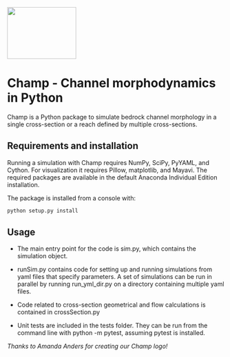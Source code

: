 <img src="https://github.com/CovingtonResearchGroup/CO2-speleogenesis/blob/spim/img/champ3.png" width="160" height="120">

# Champ - Channel morphodynamics in Python

Champ is a Python package to simulate bedrock channel morphology in a single cross-section or a reach defined by multiple cross-sections.

## Requirements and installation
Running a simulation with Champ requires NumPy, SciPy, PyYAML, and Cython. For visualization it requires Pillow, matplotlib, and Mayavi. The required packages are available in the default Anaconda Individual Edition installation.

The package is installed from a console with:
```bash
python setup.py install
```

## Usage

* The main entry point for the code is sim.py, which contains the simulation object.

* runSim.py contains code for setting up and running simulations from yaml files that specify parameters. A set of simulations can be run in parallel by running run_yml_dir.py on a directory containing multiple yaml files.

* Code related to cross-section geometrical and flow calculations is contained in crossSection.py

* Unit tests are included in the tests folder. They can be run from the command line with python -m pytest, assuming pytest is installed.

*Thanks to Amanda Anders for creating our Champ logo!*
